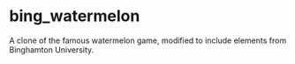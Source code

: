 # bing_watermelon
A clone of the famous watermelon game, modified to include elements from Binghamton University.
